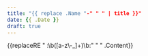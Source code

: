 ```yaml
---
title: "{{ replace .Name "-" " " | title }}"
date: {{ .Date }}
draft: true
---
```


{{replaceRE " :\\b([a-z\\-_]+)\\b:" " <i class='em em-$1'></i>" .Content}}